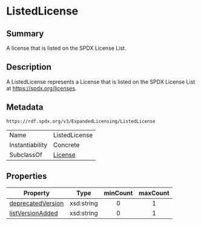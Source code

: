 <!-- Automatically generated by spec-parser v2.0.0 on 2024-01-12T14:00:21.817658+00:00 -->
<!-- SPDX-License-Identifier: Community-Spec-1.0 -->

# ListedLicense

## Summary

A license that is listed on the SPDX License List.


## Description

A ListedLicense represents a License that is listed on the SPDX License List
at https://spdx.org/licenses.


## Metadata

`https://rdf.spdx.org/v3/ExpandedLicensing/ListedLicense`


| | |
|---|---|
| Name | ListedLicense |
| Instantiability | Concrete |
| SubclassOf | [License](../Classes/License.md) |




## Properties

| Property | Type | minCount | maxCount |
|---|---|:---:|:---:|
| [deprecatedVersion](../Properties/deprecatedVersion.md) | xsd:string | 0 | 1 |
| [listVersionAdded](../Properties/listVersionAdded.md) | xsd:string | 0 | 1 |

